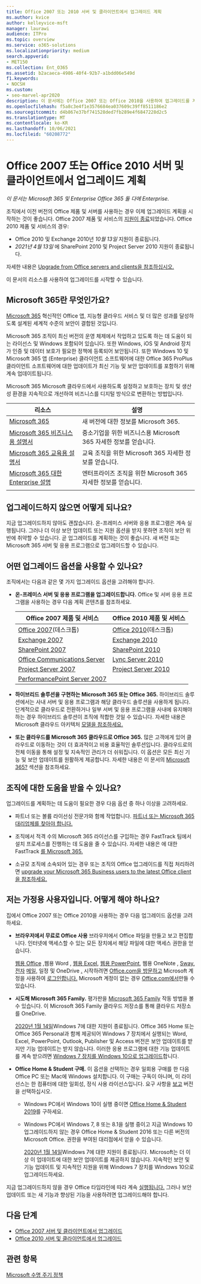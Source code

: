 ```yaml
---
title: Office 2007 또는 2010 서버 및 클라이언트에서 업그레이드 계획
ms.author: kvice
author: kelleyvice-msft
manager: laurawi
audience: ITPro
ms.topic: overview
ms.service: o365-solutions
ms.localizationpriority: medium
search.appverid:
- MET150
ms.collection: Ent_O365
ms.assetid: b2acaeca-4986-40f4-92b7-a1bdd06e549d
f1.keywords:
- NOCSH
ms.custom:
- seo-marvel-apr2020
description: 이 문서에는 Office 2007 또는 Office 2010을 사용하여 업그레이드를 계획하는 데 도움이 되는 리소스가 포함되어 있습니다.
ms.openlocfilehash: f5a8c3e4f1e3576684ea037609c39ff8511186e2
ms.sourcegitcommit: d4b867e37bf741528ded7fb289e4f6847228d2c5
ms.translationtype: MT
ms.contentlocale: ko-KR
ms.lasthandoff: 10/06/2021
ms.locfileid: "60208772"
---
```

# <a name="plan-your-upgrade-from-office-2007-or-office-2010-servers-and-clients"></a>Office 2007 또는 Office 2010 서버 및 클라이언트에서 업그레이드 계획

*이 문서는 Microsoft 365 및 Enterprise Office 365 둘 다에 Enterprise.*

조직에서 이전 버전의 Office 제품 및 서버를 사용하는 경우 이제 업그레이드 계획을 시작하는 것이 좋습니다. Office 2007 제품 및 서비스의 [지원이 종료](upgrade-from-office-2007-servers-and-products.md)되었습니다. Office 2010 제품 및 서비스의 경우:

- Office 2010 및 Exchange 2010년 *10월 13일* 지원이 종료됩니다. 
- *2021년 4월 13일* 에 SharePoint 2010 및 Project Server 2010 지원이 종료됩니다. 

자세한 내용은 [Upgrade from Office servers and clients을 참조하십시오.](upgrade-from-office-2010-servers-and-products.md)

이 문서의 리소스를 사용하여 업그레이드를 시작할 수 있습니다.

## <a name="what-is-microsoft-365"></a>Microsoft 365란 무엇인가요?

[Microsoft 365](https://www.microsoft.com/microsoft-365) 혁신적인 Office 앱, 지능형 클라우드 서비스 및 더 많은 성과를 달성하도록 설계된 세계적 수준의 보안이 결합된 것입니다.

Microsoft 365 조직이 최신 버전의 운영 체제에서 작업하고 있도록 하는 데 도움이 되는 라이선스 및 Windows 포함되어 있습니다. 또한 Windows, iOS 및 Android 장치가 인증 및 데이터 보호가 필요한 정책에 등록되어 보안됩니다. 또한 Windows 10 및 Microsoft 365 앱 (Enterprise) 클라이언트 소프트웨어에 대한 Office 365 ProPlus 클라이언트 소프트웨어에 대한 업데이트가 최신 기능 및 보안 업데이트를 포함하기 위해 계속 업데이트됩니다.
  
Microsoft 365 Microsoft 클라우드에서 사용하도록 설정하고 보호하는 장치 및 생산성 환경을 지속적으로 개선하여 비즈니스를 디지털 방식으로 변환하는 방법입니다.
 
|리소스|설명|
|---|---|
|[Microsoft 365](https://www.microsoft.com/microsoft-365)|새 버전에 대한 정보를 Microsoft 365.|
|[Microsoft 365 비즈니스용 설명서](../admin/index.yml)|중소기업을 위한 비즈니스용 Microsoft 365 자세한 정보를 얻습니다.|
|[Microsoft 365 교육용 설명서](/microsoft-365/education/)|교육 조직을 위한 Microsoft 365 자세한 정보를 얻습니다.|
|[Microsoft 365 대한 Enterprise 설명](./index.yml)|엔터프라이즈 조직을 위한 Microsoft 365 자세한 정보를 얻습니다.|
|||

## <a name="what-happens-if-i-dont-upgrade"></a>업그레이드하지 않으면 어떻게 되나요?

지금 업그레이드하지 않아도 괜찮습니다. 온-프레미스 서버와 응용 프로그램은 계속 실행됩니다. 그러나 더 이상 보안 업데이트 또는 지원 옵션을 받지 못하면 조직이 보안 위반에 취약할 수 있습니다. 곧 업그레이드를 계획하는 것이 좋습니다. 새 버전 또는 Microsoft 365 서버 및 응용 프로그램으로 업그레이드할 수 있습니다.

## <a name="what-upgrade-options-are-available"></a>어떤 업그레이드 옵션을 사용할 수 있나요?      

조직에서는 다음과 같은 몇 가지 업그레이드 옵션을 고려해야 합니다.

- **온-프레미스 서버 및 응용 프로그램을 업그레이드합니다.** Office 및 서버 응용 프로그램을 사용하는 경우 다음 계획 콘텐츠를 참조하세요.<br/> 

  |Office 2007 제품 및 서비스|Office 2010 제품 및 서비스|
  |---|---|
  |[Office 2007](/DeployOffice/office-2007-end-support-roadmap)(데스크톱)|[Office 2010](/DeployOffice/office-2010-end-support-roadmap)(데스크톱)|
  |[Exchange 2007](exchange-2007-end-of-support.md)|[Exchange 2010](exchange-2010-end-of-support.md)|
  |[SharePoint 2007](sharepoint-2007-end-of-support.md)|[SharePoint 2010](upgrade-from-sharepoint-2010.md)|
  |[Office Communications Server](/skypeforbusiness/plan-your-deployment/upgrade)|[Lync Server 2010](/skypeforbusiness/plan-your-deployment/upgrade)|
  |[Project Server 2007](project-server-2007-end-of-support.md)|[Project Server 2010](project-server-2010-end-of-support.md)|
  |[PerformancePoint Server 2007](pps-2007-end-of-support.md)||
 
- **하이브리드 솔루션을 구현하는 Microsoft 365 또는 Office 365.** 하이브리드 솔루션에서는 사내 서버 및 응용 프로그램과 해당 클라우드 솔루션을 사용하게 됩니다. 단계적으로 클라우드로 전환하거나 일부 서버 및 응용 프로그램을 사내에 유지해야 하는 경우 하이브리드 솔루션이 조직에 적합한 것일 수 있습니다. 자세한 내용은 Microsoft 클라우드 아키텍처 [모델을 참조하세요.](../solutions/cloud-architecture-models.md) 
    
- **또는 클라우드를 Microsoft 365 클라우드로 Office 365.** 많은 고객에게 있어 클라우드로 이동하는 것이 더 효과적이고 비용 효율적인 솔루션입니다. 클라우드로의 전체 이동을 통해 설정 및 지속적인 관리가 더 쉬워집니다. 이 옵션은 모든 최신 기능 및 보안 업데이트를 원활하게 제공합니다. 자세한 내용은 이 문서의 [Microsoft 365?](#what-is-microsoft-365) 섹션을 참조하세요.
    
## <a name="can-i-get-help-for-my-organization"></a>조직에 대한 도움을 받을 수 있나요?

업그레이드를 계획하는 데 도움이 필요한 경우 다음 옵션 중 하나 이상을 고려하세요.

- 파트너 또는 볼륨 라이선싱 전문가와 함께 작업합니다. [파트너 또는 Microsoft 365 대리업체를 찾아야 합니다.](https://support.office.com/article/b6c18a9b-2aed-4c84-9d75-af709160258c.aspx) 

- 조직에서 적격 수의 Microsoft 365 라이선스를 구입하는 경우 FastTrack 팀에서 설치 프로세스를 진행하는 데 도움을 줄 수 있습니다. 자세한 내용은 에 대한 FastTrack [를 Microsoft 365.](https://www.microsoft.com/fasttrack/microsoft-365)

- 소규모 조직에 소속되어 있는 경우 또는 조직의 Office 업그레이드를 직접 처리하려면 [upgrade your Microsoft 365 Business users to the latest Office client 을 참조하세요.](/office365/admin/setup/upgrade-users-to-latest-office-client) 
  
## <a name="im-a-home-user-what-do-i-do"></a>저는 가정용 사용자입니다. 어떻게 해야 하나요?

집에서 Office 2007 또는 Office 2010을 사용하는 경우 다음 업그레이드 옵션을 고려하세요.

- **브라우저에서 무료로 Office 사용** 브라우저에서 Office 파일을 만들고 보고 편집합니다. 인터넷에 액세스할 수 있는 모든 장치에서 해당 파일에 대한 액세스 권한을 얻습니다. 

  [웹용 Office](https://products.office.com/office-online/documents-spreadsheets-presentations-office-online) [,](https://go.microsoft.com/fwlink/p/?linkid=746664)웹용 Word , [웹용 Excel](https://go.microsoft.com/fwlink/p/?linkid=746665), [웹용 PowerPoint](https://go.microsoft.com/fwlink/p/?linkid=746666), 웹용 OneNote , [Sway,](https://go.microsoft.com/fwlink/p/?linkid=746675) [전자](https://go.microsoft.com/fwlink/p/?linkid=746676) [메일,](https://go.microsoft.com/fwlink/p/?linkid=746674) [](https://go.microsoft.com/fwlink/p/?linkid=746678)일정 및 OneDrive [.](https://go.microsoft.com/fwlink/p/?linkid=746679) 시작하려면 [Office.com을 방문하고](https://office.com) Microsoft 계정을 사용하여 [로그인합니다.](https://account.microsoft.com/account) Microsoft 계정이 없는 경우 [Office.com에서](https://office.com)만들 수 있습니다.

- **시도해 Microsoft 365 Family.** 평가판을 [Microsoft 365 Family](https://www.microsoft.com/microsoft-365/p/microsoft-365-family/cfq7ttc0k5dm?rtc=2&activetab=pivot:overviewtab) 작동 방법을 볼 수 있습니다. 이 Microsoft 365 Family 클라우드 저장소를 통해 클라우드 저장소를 OneDrive.

  [2020년 1월 14일](https://www.microsoft.com/microsoft-365/windows/end-of-windows-7-support)Windows 7에 대한 지원이 종료됩니다. Office 365 Home 또는 Office 365 Personal과 함께 제공되어 Windows 7 장치에서 실행되는 Word, Excel, PowerPoint, Outlook, Publisher 및 Access 버전은 보안 업데이트를 받지만 기능 업데이트는 받지 않습니다. 이러한 응용 프로그램에 대한 기능 업데이트를 계속 받으려면 [Windows 7 장치를 Windows 10으로 업그레이드](https://support.microsoft.com/help/12435/windows-10-upgrade-faq)합니다.
    
- **Office Home &amp; Student 구매.** 이 옵션을 선택하는 경우 일회용 구매를 한 다음 Office PC 또는 Mac에 Windows 설치합니다. 이 구매는 구독이 아니며, 이 라이선스는 한 컴퓨터에 대한 일회성, 정식 사용 라이선스입니다. 요구 사항을 [보고](https://office.com/systemrequirements) 버전을 선택하십시오.

  - Windows PC에서 Windows 10이 실행 중이면 [Office Home & Student 2019](https://www.microsoft.com/p/office-home-student-2019/cfq7ttc0k7c8)를 구하세요.

  - Windows PC에서 Windows 7, 8 또는 8.1을 실행 중이고 지금 Windows 10 업그레이드하지 않는 경우 Office Home & Student 2016 또는 다른 버전의 Microsoft Office. 권한을 부여된 대리점에서 얻을 수 있습니다.
     
    [2020년 1월 14일](https://www.microsoft.com/microsoft-365/windows/end-of-windows-7-support)Windows 7에 대한 지원이 종료됩니다. Microsoft는 더 이상 이 업데이트에 대한 보안 업데이트를 제공하지 않습니다. 지속적인 보안 및 기능 업데이트 및 지속적인 지원을 위해 Windows 7 장치를 Windows 10으로 업그레이드하세요.

지금 업그레이드하지 않을 경우 Office 타임라인에 따라 계속 [실행됩니다.](https://support.microsoft.com/lifecycle/search/13615) 그러나 보안 업데이트 또는 새 기능과 향상된 기능을 사용하려면 업그레이드해야 합니다.
   
## <a name="next-steps"></a>다음 단계

- [Office 2007 서버 및 클라이언트에서 업그레이드](upgrade-from-office-2007-servers-and-products.md)
- [Office 2010 서버 및 클라이언트에서 업그레이드](upgrade-from-office-2010-servers-and-products.md)
   
## <a name="related-topics"></a>관련 항목
  
[Microsoft 수명 주기 정책](/lifecycle/)